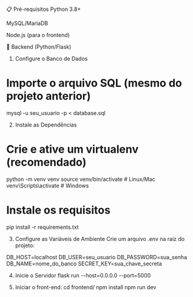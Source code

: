 📋 Pré-requisitos
Python 3.8+

MySQL/MariaDB

Node.js (para o frontend)

🔧 Backend (Python/Flask)

1. Configure o Banco de Dados
# Importe o arquivo SQL (mesmo do projeto anterior)
mysql -u seu_usuario -p < database.sql

2. Instale as Dependências
# Crie e ative um virtualenv (recomendado)
python -m venv venv
source venv/bin/activate  # Linux/Mac
venv\Scripts\activate     # Windows

# Instale os requisitos
pip install -r requirements.txt

3. Configure as Variáveis de Ambiente
Crie um arquivo .env na raiz do projeto:

DB_HOST=localhost
DB_USER=seu_usuario
DB_PASSWORD=sua_senha
DB_NAME=nome_do_banco
SECRET_KEY=sua_chave_secreta

4. Inicie o Servidor
flask run --host=0.0.0.0 --port=5000

5. Iniciar o front-end:
cd frontend/
npm install
npm run dev
